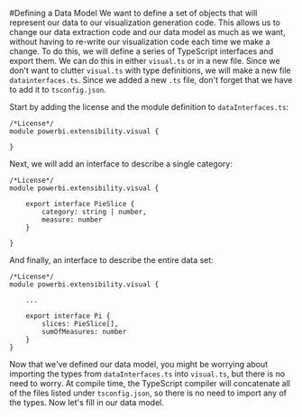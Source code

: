#Defining a Data Model
We want to define a set of objects that will represent our data to our visualization generation code. This allows us to change our data extraction code and our data model as much as we want, without having to re-write our visualization code each time we make a change. To do this, we will define a series of TypeScript interfaces and export them. We can do this in either `visual.ts` or in a new file. Since we don't want to clutter `visual.ts` with type definitions, we will make a new file `datainterfaces.ts`. Since we added a new `.ts` file, don't forget that we have to add it to `tsconfig.json`.

Start by adding the license and the module definition to `dataInterfaces.ts`:

```
/*License*/
module powerbi.extensibility.visual {

}
```

Next, we will add an interface to describe a single category:

```
/*License*/
module powerbi.extensibility.visual {

    export interface PieSlice {
        category: string | number,
        measure: number
    }

}
```

And finally, an interface to describe the entire data set:

```
/*License*/
module powerbi.extensibility.visual {

    ...

    export interface Pi {
        slices: PieSlice[],
        sumOfMeasures: number
    }
}
```

Now that we've defined our data model, you might be worrying about importing the types from `dataInterfaces.ts` into `visual.ts`, but there is no need to worry. At compile time, the TypeScript compiler will concatenate all of the files listed under `tsconfig.json`, so there is no need to import any of the types. Now let's fill in our data model.
